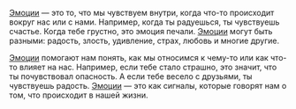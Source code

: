 [Эмоции](emotions.md) — это то, что мы чувствуем внутри, когда что-то происходит вокруг нас или с нами. Например, когда ты радуешься, ты чувствуешь счастье. Когда тебе грустно, это эмоция печали. [Эмоции](emotions.md) могут быть разными: радость, злость, удивление, страх, любовь и многие другие.

[Эмоции](emotions.md) помогают нам понять, как мы относимся к чему-то или как что-то влияет на нас. Например, если тебе стало страшно, это значит, что ты почувствовал опасность. А если тебе весело с друзьями, ты чувствуешь радость. [Эмоции](emotions.md) — это как сигналы, которые говорят нам о том, что происходит в нашей жизни.